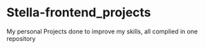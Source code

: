 # Stella-frontend_projects
My personal Projects done to improve my skills, all complied in one repository
